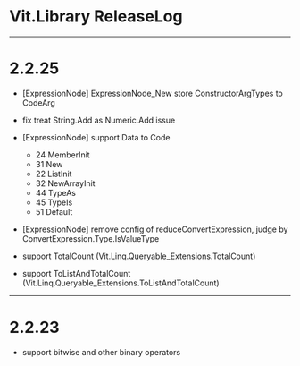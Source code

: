 ﻿# Vit.Library ReleaseLog

-----------------------
# 2.2.25

- [ExpressionNode] ExpressionNode_New store ConstructorArgTypes to CodeArg
- fix treat String.Add as Numeric.Add issue

- [ExpressionNode] support Data to Code
    - 24 MemberInit
    - 31 New
    - 22 ListInit
    - 32 NewArrayInit
    - 44 TypeAs
    - 45 TypeIs
    - 51 Default
- [ExpressionNode] remove config of reduceConvertExpression, judge by ConvertExpression.Type.IsValueType

- support TotalCount (Vit.Linq.Queryable_Extensions.TotalCount) 
- support ToListAndTotalCount (Vit.Linq.Queryable_Extensions.ToListAndTotalCount)

-----------------------
# 2.2.23

- support bitwise and other binary operators



